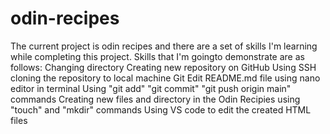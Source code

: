 # odin-recipes
The current project is odin recipes and there are a set of skills I'm learning while completing this project.
Skills that I'm goingto demonstrate are as follows:
Changing directory
Creating new repository on GitHub
Using SSH cloning the repository to local machine Git
Edit README.md file using nano editor in terminal
Using "git add" "git commit" "git push origin main" commands
Creating new files and directory in the  Odin Recipies using "touch" and "mkdir" commands
Using VS code to edit the created HTML files  
